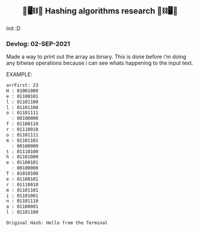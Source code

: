 <h2 align="center">
📝🖥⛓🔗 Hashing algorithms research 🔗⛓🖥📝
</h2>

Init :D


### Devlog: 02-SEP-2021

Made a way to print out the array as binary. This is done before i'm doing any bitwise operations because i can see whats happening to the input text.

EXAMPLE:

```bash
arrFirst: 23
H : 01001000
e : 01100101
l : 01101100
l : 01101100
o : 01101111
  : 00100000
f : 01100110
r : 01110010
o : 01101111
m : 01101101
  : 00100000
t : 01110100
h : 01101000
e : 01100101
  : 00100000
T : 01010100
e : 01100101
r : 01110010
m : 01101101
i : 01101001
n : 01101110
a : 01100001
l : 01101100

Original Hash: Hello from the Terminal
```